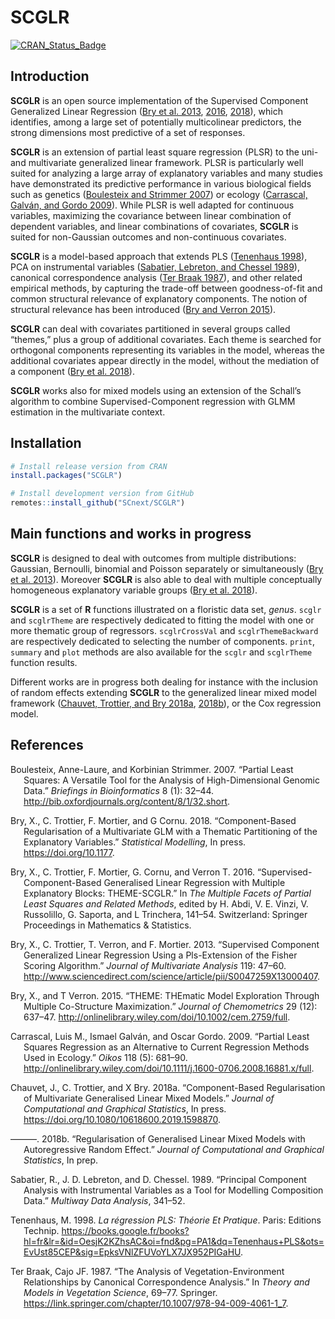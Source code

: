 <!-- File generated from README.Rmd. Changes must be done from there -->

# SCGLR

[![CRAN\_Status\_Badge](https://www.r-pkg.org/badges/version/SCGLR)](https://cran.r-project.org/package=SCGLR)

## Introduction

**SCGLR** is an open source implementation of the Supervised Component
Generalized Linear Regression ([Bry et al. 2013](#ref-bry13),
[2016](#ref-bry16), [2018](#ref-bry18)), which identifies, among a large
set of potentially multicolinear predictors, the strong dimensions most
predictive of a set of responses.

**SCGLR** is an extension of partial least square regression (PLSR) to
the uni- and multivariate generalized linear framework. PLSR is
particularly well suited for analyzing a large array of explanatory
variables and many studies have demonstrated its predictive performance
in various biological fields such as genetics ([Boulesteix and Strimmer
2007](#ref-boulesteix07)) or ecology ([Carrascal, Galván, and Gordo
2009](#ref-carrascal09)). While PLSR is well adapted for continuous
variables, maximizing the covariance between linear combination of
dependent variables, and linear combinations of covariates, **SCGLR** is
suited for non-Gaussian outcomes and non-continuous covariates.

**SCGLR** is a model-based approach that extends PLS ([Tenenhaus
1998](#ref-tenenhaus98)), PCA on instrumental variables ([Sabatier,
Lebreton, and Chessel 1989](#ref-sabatier89)), canonical correspondence
analysis ([Ter Braak 1987](#ref-terbraak87)), and other related
empirical methods, by capturing the trade-off between goodness-of-fit
and common structural relevance of explanatory components. The notion of
structural relevance has been introduced ([Bry and Verron
2015](#ref-bry15)).

**SCGLR** can deal with covariates partitioned in several groups called
“themes,” plus a group of additional covariates. Each theme is searched
for orthogonal components representing its variables in the model,
whereas the additional covariates appear directly in the model, without
the mediation of a component ([Bry et al. 2018](#ref-bry18)).

**SCGLR** works also for mixed models using an extension of the Schall’s
algorithm to combine Supervised-Component regression with GLMM
estimation in the multivariate context.

## Installation

``` r
# Install release version from CRAN
install.packages("SCGLR")

# Install development version from GitHub
remotes::install_github("SCnext/SCGLR")
```

## Main functions and works in progress

**SCGLR** is designed to deal with outcomes from multiple distributions:
Gaussian, Bernoulli, binomial and Poisson separately or simultaneously
([Bry et al. 2013](#ref-bry13)). Moreover **SCGLR** is also able to deal
with multiple conceptually homogeneous explanatory variable groups ([Bry
et al. 2018](#ref-bry18)).

**SCGLR** is a set of **R** functions illustrated on a floristic data
set, *genus*. `scglr` and `scglrTheme` are respectively dedicated to
fitting the model with one or more thematic group of regressors.
`scglrCrossVal` and `scglrThemeBackward` are respectively dedicated to
selecting the number of components. `print`, `summary` and `plot`
methods are also available for the `scglr` and `scglrTheme` function
results.

Different works are in progress both dealing for instance with the
inclusion of random effects extending **SCGLR** to the generalized
linear mixed model framework ([Chauvet, Trottier, and Bry
2018a](#ref-chauvet18), [2018b](#ref-chauvet18b)), or the Cox regression
model.

## References

<div id="refs" class="references csl-bib-body hanging-indent">

<div id="ref-boulesteix07" class="csl-entry">

Boulesteix, Anne-Laure, and Korbinian Strimmer. 2007. “Partial Least
Squares: A Versatile Tool for the Analysis of High-Dimensional Genomic
Data.” *Briefings in Bioinformatics* 8 (1): 32–44.
<http://bib.oxfordjournals.org/content/8/1/32.short>.

</div>

<div id="ref-bry18" class="csl-entry">

Bry, X., C. Trottier, F. Mortier, and G Cornu. 2018. “Component-Based
Regularisation of a Multivariate GLM with a Thematic Partitioning of the
Explanatory Variables.” *Statistical Modelling*, In press.
<https://doi.org/10.1177>.

</div>

<div id="ref-bry16" class="csl-entry">

Bry, X., C. Trottier, F. Mortier, G. Cornu, and Verron T. 2016.
“Supervised-Component-Based Generalised Linear Regression with Multiple
Explanatory Blocks: THEME-SCGLR.” In *The Multiple Facets of Partial
Least Squares and Related Methods*, edited by H. Abdi, V. E. Vinzi, V.
Russolillo, G. Saporta, and L Trinchera, 141–54. Switzerland: Springer
Proceedings in Mathematics & Statistics.

</div>

<div id="ref-bry13" class="csl-entry">

Bry, X., C. Trottier, T. Verron, and F. Mortier. 2013. “Supervised
Component Generalized Linear Regression Using a Pls-Extension of the
Fisher Scoring Algorithm.” *Journal of Multivariate Analysis* 119:
47–60.
<http://www.sciencedirect.com/science/article/pii/S0047259X13000407>.

</div>

<div id="ref-bry15" class="csl-entry">

Bry, X., and T Verron. 2015. “THEME: THEmatic Model Exploration Through
Multiple Co-Structure Maximization.” *Journal of Chemometrics* 29 (12):
637–47. <http://onlinelibrary.wiley.com/doi/10.1002/cem.2759/full>.

</div>

<div id="ref-carrascal09" class="csl-entry">

Carrascal, Luis M., Ismael Galván, and Oscar Gordo. 2009. “Partial Least
Squares Regression as an Alternative to Current Regression Methods Used
in Ecology.” *Oikos* 118 (5): 681–90.
<http://onlinelibrary.wiley.com/doi/10.1111/j.1600-0706.2008.16881.x/full>.

</div>

<div id="ref-chauvet18" class="csl-entry">

Chauvet, J., C. Trottier, and X Bry. 2018a. “Component-Based
Regularisation of Multivariate Generalised Linear Mixed Models.”
*Journal of Computational and Graphical Statistics*, In press.
<https://doi.org/10.1080/10618600.2019.1598870>.

</div>

<div id="ref-chauvet18b" class="csl-entry">

———. 2018b. “Regularisation of Generalised Linear Mixed Models with
Autoregressive Random Effect.” *Journal of Computational and Graphical
Statistics*, In prep.

</div>

<div id="ref-sabatier89" class="csl-entry">

Sabatier, R., J. D. Lebreton, and D. Chessel. 1989. “Principal Component
Analysis with Instrumental Variables as a Tool for Modelling Composition
Data.” *Multiway Data Analysis*, 341–52.

</div>

<div id="ref-tenenhaus98" class="csl-entry">

Tenenhaus, M. 1998. *La régression PLS: Théorie Et Pratique*. Paris:
Editions Technip.
<https://books.google.fr/books?hl=fr&lr=&id=OesjK2KZhsAC&oi=fnd&pg=PA1&dq=Tenenhaus+PLS&ots=EvUst85CEP&sig=EpksVNlZFUVoYLX7JX952PIGaHU>.

</div>

<div id="ref-terbraak87" class="csl-entry">

Ter Braak, Cajo JF. 1987. “The Analysis of Vegetation-Environment
Relationships by Canonical Correspondence Analysis.” In *Theory and
Models in Vegetation Science*, 69–77. Springer.
<https://link.springer.com/chapter/10.1007/978-94-009-4061-1_7>.

</div>

</div>
